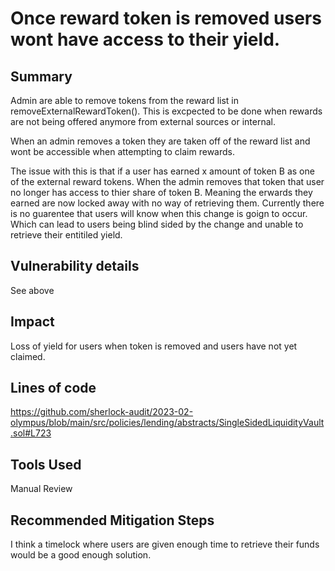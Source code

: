
# Once reward token is removed users wont have access to their yield.


## Summary
Admin are able to remove tokens from the reward list in removeExternalRewardToken(). This is excpected to be done when rewards are not being offered anymore from external sources or internal.

When an admin removes a token they are taken off of the reward list and wont be accessible when attempting to claim rewards.

The issue with this is that if a user has earned x amount of token B as one of the external reward tokens. When the admin removes that token that user no longer has access to thier share of token B. Meaning the erwards they earned are now locked away with no way of retrieving them. Currently there is no guarentee that users will know when this change is goign to occur. Which can lead to users being blind sided by the change and unable to retrieve their entitiled yield.

## Vulnerability details
See above


## Impact
Loss of yield for users when token is removed and users have not yet claimed.


## Lines of code

https://github.com/sherlock-audit/2023-02-olympus/blob/main/src/policies/lending/abstracts/SingleSidedLiquidityVault.sol#L723

## Tools Used

Manual Review


## Recommended Mitigation Steps

I think a timelock where users are given enough time to retrieve their funds would be a good enough solution.

